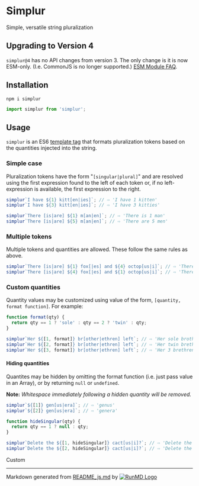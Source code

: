 <!--
  -- This file is auto-generated from README_js.md. Changes should be made there.
  -->

# Simplur

Simple, versatile string pluralization

## Upgrading to Version 4

`simplur@4` has no API changes from version 3. The only change is it is now ESM-only. (I.e. CommonJS is no longer supported.) [ESM Module FAQ](https://gist.github.com/sindresorhus/a39789f98801d908bbc7ff3ecc99d99c).

## Installation

```
npm i simplur
```

```javascript
import simplur from 'simplur';
```

## Usage

`simplur` is an ES6 [template tag](https://developer.mozilla.org/en-US/docs/Web/JavaScript/Reference/Template_literals) that formats pluralization tokens based on the quantities injected into the string.

### Simple case

Pluralization tokens have the form "`[singular|plural]`" and are resolved
using the first expression found to the left of each token or, if no
left-expression is available, the first expression to the right.

```javascript
simplur`I have ${1} kitt[en|ies]`; // ⇨ 'I have 1 kitten'
simplur`I have ${3} kitt[en|ies]`; // ⇨ 'I have 3 kitties'

simplur`There [is|are] ${1} m[an|en]`; // ⇨ 'There is 1 man'
simplur`There [is|are] ${5} m[an|en]`; // ⇨ 'There are 5 men'
```

### Multiple tokens

Multiple tokens and quantities are allowed. These follow the same rules as above.

```javascript
simplur`There [is|are] ${1} fox[|es] and ${4} octop[us|i]`; // ⇨ 'There is 1 fox and 4 octopi'
simplur`There [is|are] ${4} fox[|es] and ${1} octop[us|i]`; // ⇨ 'There are 4 foxes and 1 octopus'
```

### Custom quantities

Quantity values may be customized using value of the form, `[quantity, format function]`. For example:

```javascript
function format(qty) {
  return qty == 1 ? 'sole' : qty == 2 ? 'twin' : qty;
}

simplur`Her ${[1, format]} br[other|ethren] left`; // ⇨ 'Her sole brother left'
simplur`Her ${[2, format]} br[other|ethren] left`; // ⇨ 'Her twin brethren left'
simplur`Her ${[3, format]} br[other|ethren] left`; // ⇨ 'Her 3 brethren left'
```

#### Hiding quantities

Quantites may be hidden by omitting the format function (i.e. just pass value in
an Array), or by returning `null` or `undefined`.

**Note:** _Whitespace immediately following a hidden quantity will be removed._

```javascript
simplur`${[1]} gen[us|era]`; // ⇨ 'genus'
simplur`${[2]} gen[us|era]`; // ⇨ 'genera'

function hideSingular(qty) {
  return qty == 1 ? null : qty;
}

simplur`Delete the ${[1, hideSingular]} cact[us|i]?`; // ⇨ 'Delete the cactus?'
simplur`Delete the ${[2, hideSingular]} cact[us|i]?`; // ⇨ 'Delete the 2 cacti?'
```

Custom

---

Markdown generated from [README_js.md](README_js.md) by [![RunMD Logo](http://i.imgur.com/h0FVyzU.png)](https://github.com/broofa/runmd)
